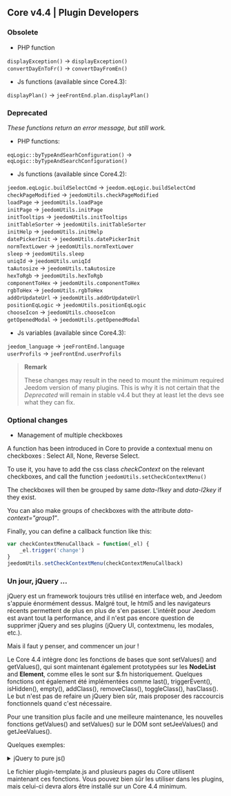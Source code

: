 ## Core v4.4 | Plugin Developers

### Obsolete

- PHP function

`displayException()` -> `displayException()`  
`convertDayEnToFr()` -> `convertDayFromEn()`

- Js functions (available since Core4.3):

`displayPlan()` -> `jeeFrontEnd.plan.displayPlan()`

### Deprecated

*These functions return an error message, but still work.*

- PHP functions:

`eqLogic::byTypeAndSearhConfiguration()` -> `eqLogic::byTypeAndSearchConfiguration()`  

- Js functions (available since Core4.2):

`jeedom.eqLogic.buildSelectCmd` -> `jeedom.eqLogic.buildSelectCmd`  
`checkPageModified` -> `jeedomUtils.checkPageModified`  
`loadPage` -> `jeedomUtils.loadPage`  
`initPage` -> `jeedomUtils.initPage`  
`initTooltips` -> `jeedomUtils.initTooltips`  
`initTableSorter` -> `jeedomUtils.initTableSorter`  
`initHelp` -> `jeedomUtils.initHelp`  
`datePickerInit` -> `jeedomUtils.datePickerInit`  
`normTextLower` -> `jeedomUtils.normTextLower`  
`sleep` -> `jeedomUtils.sleep`  
`uniqId` -> `jeedomUtils.uniqId`  
`taAutosize` -> `jeedomUtils.taAutosize`  
`hexToRgb` -> `jeedomUtils.hexToRgb`  
`componentToHex` -> `jeedomUtils.componentToHex`  
`rgbToHex` -> `jeedomUtils.rgbToHex`  
`addOrUpdateUrl` -> `jeedomUtils.addOrUpdateUrl`  
`positionEqLogic` -> `jeedomUtils.positionEqLogic`  
`chooseIcon` -> `jeedomUtils.chooseIcon`  
`getOpenedModal` -> `jeedomUtils.getOpenedModal`  

- Js variables (available since Core4.3):

`jeedom_language` -> `jeeFrontEnd.language`  
`userProfils` -> `jeeFrontEnd.userProfils`

> **Remark**
>
> These changes may result in the need to mount the minimum required Jeedom version of many plugins. This is why it is not certain that the *Deprecated* will remain in stable v4.4 but they at least let the devs see what they can fix.

### Optional changes

- Management of multiple checkboxes

A function has been introduced in Core to provide a contextual menu on checkboxes : Select All, None, Reverse Select.

To use it, you have to add the css class *checkContext* on the relevant checkboxes, and call the function ``jeedomUtils.setCheckContextMenu()``

The checkboxes will then be grouped by same *data-l1key* and *data-l2key* if they exist.

You can also make groups of checkboxes with the attribute *data-context="group1"*.

Finally, you can define a callback function like this:

````js
var checkContextMenuCallback = function(_el) {
    _el.trigger('change')
}
jeedomUtils.setCheckContextMenu(checkContextMenuCallback)
````

### Un jour, jQuery ...

jQuery est un framework toujours très utilisé en interface web, and Jeedom s'appuie énormément dessus. Malgré tout, le html5 and les navigateurs récents permettent de plus en plus de s'en passer. L'intérêt pour Jeedom est avant tout la performance, and il n'est pas encore question de supprimer jQuery and ses plugins (jQuery UI, contextmenu, les modales, etc.).

Mais il faut y penser, and commencer un jour !

Le Core 4.4 intègre donc les fonctions de bases que sont setValues() and getValues(), qui sont maintenant également prototypées sur les **NodeList** and **Element**, comme elles le sont sur $.fn historiquement. Quelques fonctions ont également été implémentées comme last(), triggerEvent(), isHidden(), empty(), addClass(),  removeClass(), toggleClass(), hasClass(). Le but n'est pas de refaire un jQuery bien sûr, mais proposer des raccourcis fonctionnels quand c'est nécessaire.

Pour une transition plus facile and une meilleure maintenance, les nouvelles fonctions getValues() and setValues() sur le DOM sont setJeeValues() and getJeeValues().

Quelques exemples:

<details>

  <summary markdown="span">jQuery to pure js()</summary>

  ~~~ js
  {% raw %}
  $('#table_objectSummary tbody').append(tr)
  $('#table_objectSummary tbody tr').last().setValues(_summary, '.objectSummaryAttr')

  //Devient:
  document.querySelector('#table_objectSummary tbody').insertAdjacentHTML('beforeend', tr)
  document.querySelectorAll('#table_objectSummary tbody tr').last().setJeeValues(_summary, '.objectSummaryAttr')

  //Ou:
  var eqId = $('.eqLogicAttr[data-l1key=id]').value()
  var config = $('#config').getValues('.configKey')[0]
  var expression = $(this).closest('.actionOnMessage').getValues('.expressionAttr')

  //Devient:
  var eqId = document.querySelector('.eqLogicAttr[data-l1key="id"]').jeeValue()
  var config = document.getElementById('config').getJeeValues('.configKey')[0]
  var expression = this.closest('.actionOnMessage').getJeeValues('.expressionAttr')
  {% endraw %}
  ~~~

</details>

Le fichier plugin-template.js and plusieurs pages du Core utilisent maintenant ces fonctions. Vous pouvez bien sûr les utiliser dans les plugins, mais celui-ci devra alors être installé sur un Core 4.4 minimum.